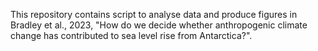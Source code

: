 This repository contains script to analyse data and produce figures in Bradley et al., 2023, "How do we decide whether anthropogenic climate change has contributed to sea level rise from Antarctica?".

